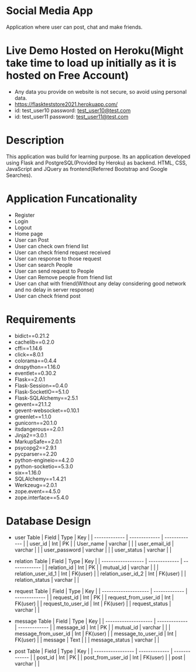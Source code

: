 # Social Media App
Application where user can post, chat and make friends.

# Live Demo Hosted on Heroku(Might take time to load up initially as it is hosted on Free Account)
- Any data you provide on website is not secure, so avoid using personal data.
- https://flaskteststore2021.herokuapp.com/
- id: test_user10	 password: test_user10@test.com
- id: test_user11	 password: test_user11@test.com

# Description
This application was build for learning purpose.
Its an application developed using Flask and PostgreSQL(Provided by Heroku) as backend.
HTML, CSS, JavaScript and JQuery as frontend(Referred Bootstrap and Google Searches).

# Application Funcationality
- Register
- Login
- Logout
- Home page
- User can Post
- User can check own friend list
- User can check friend request received
- User can response to those request
- User can search People 
- User can send request to People
- User can Remove people from friend list
- User can chat with friend(Without any delay considering good network and no delay in server response)
- User can check friend post

# Requirements
- bidict==0.21.2
- cachelib==0.2.0
- cffi==1.14.6
- click==8.0.1
- colorama==0.4.4
- dnspython==1.16.0
- eventlet==0.30.2
- Flask==2.0.1
- Flask-Session==0.4.0
- Flask-SocketIO==5.1.0
- Flask-SQLAlchemy==2.5.1
- gevent==21.1.2
- gevent-websocket==0.10.1
- greenlet==1.1.0
- gunicorn==20.1.0
- itsdangerous==2.0.1
- Jinja2==3.0.1
- MarkupSafe==2.0.1
- psycopg2==2.9.1
- pycparser==2.20
- python-engineio==4.2.0
- python-socketio==5.3.0
- six==1.16.0
- SQLAlchemy==1.4.21
- Werkzeug==2.0.1
- zope.event==4.5.0
- zope.interface==5.4.0

# Database Design
- user Table
  | Field         | Type          | Key           |
  | ------------- | ------------- | ------------- |
  | user_id       | Int           | PK            |
  | User_name     | varchar       |               |
  | user_email_id | varchar       |               |
  | user_password | varchar       |               |
  | user_status   | varchar       |               |
  
- relation Table
  | Field              | Type          | Key           |
  | ------------------ | ------------- | ------------- |
  | relation_id        | Int           | PK            |
  | mutual_id          | varchar       |               |
  | relation_user_id_1 | Int           | FK(user)      |
  | relation_user_id_2 | Int           | FK(user)      |
  | relation_status    | varchar       |               |
  
- request Table
  | Field                | Type          | Key           |
  | -------------------- | ------------- | ------------- |
  | request_id           | Int           | PK            |
  | request_from_user_id | Int           | FK(user)      |
  | request_to_user_id   | Int           | FK(user)      |
  | request_status       | varchar       |               |
  
- message Table
  | Field                | Type          | Key           |
  | -------------------- | ------------- | ------------- |
  | message_id           | Int           | PK            |
  | mutual_id            | varchar       |               |
  | message_from_user_id | Int           | FK(user)      |
  | message_to_user_id   | Int           | FK(user)      |
  | message              | Text          |               |
  | message_status       | varchar       |               |
  
- post Table
  | Field             | Type          | Key           |
  | ----------------- | ------------- | ------------- |
  | post_id           | Int           | PK            |
  | post_from_user_id | Int           | FK(user)      |
  | post              | varchar       |               |
